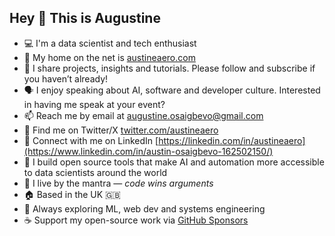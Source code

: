 ## Hey 👋 This is Augustine

- 💻 I'm a data scientist and tech enthusiast  
- 🔗 My home on the net is [austineaero.com](https://austineaero.com)  
- 🎥 I share projects, insights and tutorials. Please follow and subscribe if you haven’t already!  
- 🗣️ I enjoy speaking about AI, software and developer culture. Interested in having me speak at your event?  
- 📫 Reach me by email at [augustine.osaigbevo@gmail.com](mailto:augustine.osaigbevo@gmail.com)  
- 🐤 Find me on Twitter/X [twitter.com/austineaero](https://x.com/austineaero)  
- 💼 Connect with me on LinkedIn [https://linkedin.com/in/austineaero](https://www.linkedin.com/in/austin-osaigbevo-162502150/) 
- 🤖 I build open source tools that make AI and automation more accessible to data scientists around the world 
- 💬 I live by the mantra — *code wins arguments*  
- 🏠 Based in the UK 🇬🇧
- 🌟 Always exploring ML, web dev and systems engineering  
- ☕ Support my open-source work via [GitHub Sponsors](https://github.com/sponsors/austineaero)
